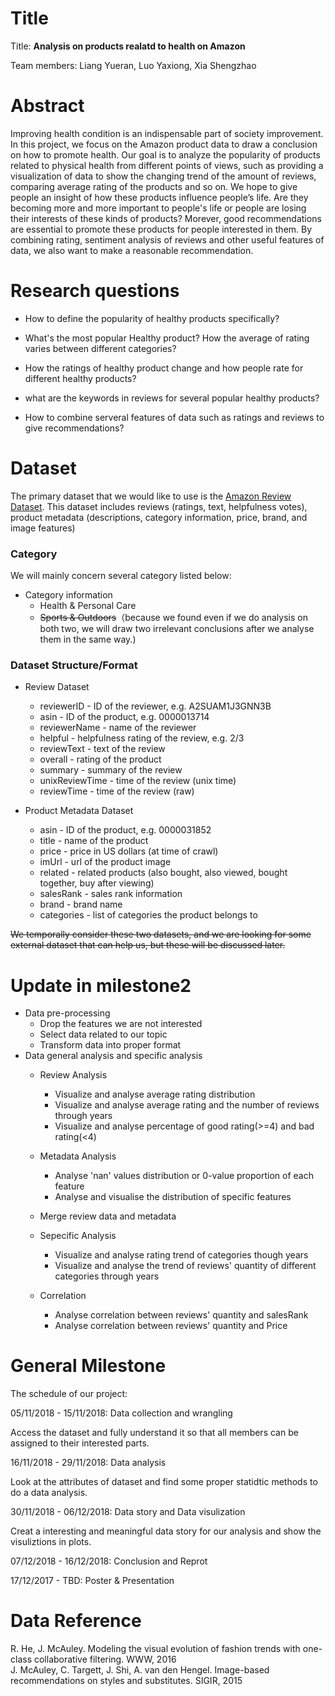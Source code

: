 # Title
Title: **Analysis on products realatd to health on Amazon**

Team members: Liang Yueran, Luo Yaxiong, Xia Shengzhao

# Abstract

Improving health condition is an indispensable part of society improvement. In this project, we focus on the Amazon product data to draw a conclusion on how to promote health. Our goal is to analyze the popularity of products related to physical health from different points of views, such as providing a visualization of data to show the changing trend of the amount of reviews,  comparing average rating of the products and so on. We hope to give people an insight of how these products influence people’s life. Are they becoming more and more important to people's life or people are losing their interests of these kinds of products? Morever, good recommendations are essential to promote these products for people interested in them. By combining rating, sentiment analysis of reviews and other useful features of data, we also want to make a reasonable recommendation.

# Research questions

* How to define the popularity of healthy products specifically?

* What's the most popular Healthy product? How the average of rating varies between different categories?

* How the ratings of healthy product change and how people rate for different healthy products?

* what are the keywords in reviews for several popular healthy products?

* How to combine serveral features of data such as ratings and reviews to give recommendations?

# Dataset

The primary dataset that we would like to use is the [Amazon Review Dataset](http://jmcauley.ucsd.edu/data/amazon/). This dataset includes reviews (ratings, text, helpfulness votes), product metadata (descriptions, category information, price, brand, and image features)

### Category 

We will mainly concern several category listed below:
* Category information
    * Health & Personal Care
    * ~~Sports & Outdoors~~（because we found even if we do analysis on both two, we will draw two irrelevant conclusions after we analyse them in the same way.)

### Dataset Structure/Format

* Review Dataset
    * reviewerID - ID of the reviewer, e.g. A2SUAM1J3GNN3B
    * asin - ID of the product, e.g. 0000013714
    * reviewerName - name of the reviewer
    * helpful - helpfulness rating of the review, e.g. 2/3
    * reviewText - text of the review
    * overall - rating of the product
    * summary - summary of the review
    * unixReviewTime - time of the review (unix time)
    * reviewTime - time of the review (raw)
    
* Product Metadata Dataset
    * asin - ID of the product, e.g. 0000031852
    * title - name of the product
    * price - price in US dollars (at time of crawl)
    * imUrl - url of the product image
    * related - related products (also bought, also viewed, bought together, buy after viewing)
    * salesRank - sales rank information
    * brand - brand name
    * categories - list of categories the product belongs to

~~We temporally consider these two datasets, and we are looking for some external dataset that can help us, but these will be discussed later.~~

# Update in milestone2
* Data pre-processing
   * Drop the features we are not interested
   * Select data related to our topic
   * Transform data into proper format
* Data general analysis and specific analysis
   * Review Analysis 
      * Visualize and analyse average rating distribution
      * Visualize and analyse average rating and the number of reviews through years
      * Visualize and analyse percentage of good rating(>=4) and bad rating(<4)
   * Metadata Analysis
      * Analyse 'nan' values distribution or 0-value proportion of each feature
      * Analyse and visualise the distribution of specific features
   * Merge review data and metadata
   
   * Sepecific Analysis
      *  Visualize and analyse rating trend of categories though years
      *  Visualize and analyse the trend of reviews' quantity of different categories through years

   * Correlation
      * Analyse correlation between reviews' quantity and salesRank
      * Analyse correlation between reviews' quantity and Price
      
# General Milestone

The schedule of our project:

05/11/2018 - 15/11/2018: Data collection and wrangling

Access the dataset and fully understand it so that all members can be assigned to their interested parts.

16/11/2018 - 29/11/2018: Data analysis 

Look at the attributes of dataset and find some proper statidtic methods to do a data analysis.

30/11/2018 - 06/12/2018: Data story and Data visulization

Creat a interesting and meaningful data story for our analysis and show the visuliztions in plots.

07/12/2018 - 16/12/2018: Conclusion and Reprot

17/12/2017 - TBD: Poster & Presentation

# Data Reference
R. He, J. McAuley. Modeling the visual evolution of fashion trends with one-class collaborative filtering. WWW, 2016<br/>
J. McAuley, C. Targett, J. Shi, A. van den Hengel. Image-based recommendations on styles and substitutes. SIGIR, 2015
<!-- # Questions for TAa
Add here some questions you have for us, in general or project-specific. -->
